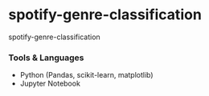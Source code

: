 # spotify-genre-classification
spotify-genre-classification

### Tools & Languages
- Python (Pandas, scikit-learn, matplotlib)
- Jupyter Notebook
